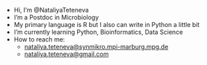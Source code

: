 - Hi, I’m @NataliyaTeteneva
- I’m a Postdoc in Microbiology
- My primary language is R but I also can write in Python a little bit
- I’m currently learning Python, Bioinformatics, Data Science
- How to reach me:
  - nataliya.teteneva@synmikro.mpi-marburg.mpg.de
  - nataliya.teteneva@gmail.com

<!---
NataliyaTeteneva/NataliyaTeteneva is a ✨ special ✨ repository because its `README.md` (this file) appears on your GitHub profile.
You can click the Preview link to take a look at your changes.
--->

